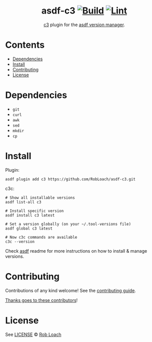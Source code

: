 <div align="center">

# asdf-c3 [![Build](https://github.com/RobLoach/asdf-c3/actions/workflows/build.yml/badge.svg)](https://github.com/RobLoach/asdf-c3/actions/workflows/build.yml) [![Lint](https://github.com/RobLoach/asdf-c3/actions/workflows/lint.yml/badge.svg)](https://github.com/RobLoach/asdf-c3/actions/workflows/lint.yml)

[c3](https://c3-lang.org/) plugin for the [asdf version manager](https://asdf-vm.com).

</div>

# Contents

- [Dependencies](#dependencies)
- [Install](#install)
- [Contributing](#contributing)
- [License](#license)

# Dependencies

- `git`
- `curl`
- `awk`
- `sed`
- `mkdir`
- `cp`

# Install

Plugin:

```shell
asdf plugin add c3 https://github.com/RobLoach/asdf-c3.git
```

c3c:

```shell
# Show all installable versions
asdf list-all c3

# Install specific version
asdf install c3 latest

# Set a version globally (on your ~/.tool-versions file)
asdf global c3 latest

# Now c3c commands are available
c3c --version
```

Check [asdf](https://github.com/asdf-vm/asdf) readme for more instructions on how to
install & manage versions.

# Contributing

Contributions of any kind welcome! See the [contributing guide](contributing.md).

[Thanks goes to these contributors](https://github.com/RobLoach/asdf-c3/graphs/contributors)!

# License

See [LICENSE](LICENSE) © [Rob Loach](https://github.com/RobLoach/)

